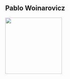 ## Pablo Woinarovicz


<div>
  <a href="https://beacons.ai/pablovicz">
   <img height="180em" src="https://github-readme-stats.vercel.app/api?username=pablovicz&show_icons=true&theme=dracula&incclude_all_commits=true&count_private=true"/>
</div>



